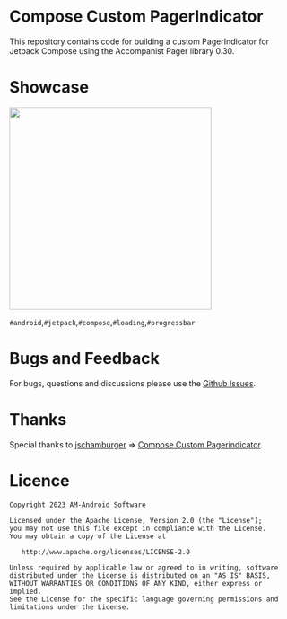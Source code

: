 # Compose Custom PagerIndicator

This repository contains code for building a custom PagerIndicator for Jetpack Compose using the Accompanist Pager library 0.30.

# Showcase
 <td align="center">
      <img src="https://github.com/ahmadmit2020/ComposeCustomPagerindicator/blob/master/showcase/az_recorder2.mp4" width="360px">
   </td>
   
   `#android`,`#jetpack`,`#compose`,`#loading`,`#progressbar`
   
# Bugs and Feedback
For bugs, questions and discussions please use the [Github Issues](https://github.com/ahmadmit2020/ComposeCustomPagerindicator/issues).

 # Thanks
Special thanks to 
[jschamburger](https://github.com/jschamburger) => [Compose Custom Pagerindicator](https://github.com/jschamburger/compose-custom-pagerindicator).
 # Licence

```
Copyright 2023 AM-Android Software 

Licensed under the Apache License, Version 2.0 (the "License");
you may not use this file except in compliance with the License.
You may obtain a copy of the License at

   http://www.apache.org/licenses/LICENSE-2.0

Unless required by applicable law or agreed to in writing, software
distributed under the License is distributed on an "AS IS" BASIS,
WITHOUT WARRANTIES OR CONDITIONS OF ANY KIND, either express or implied.
See the License for the specific language governing permissions and
limitations under the License.
```
